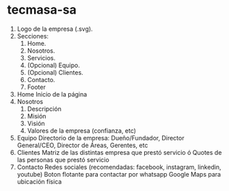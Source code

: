 # tecmasa-sa
1. Logo de la empresa (.svg).
2. Secciones:
    1. Home.
    2. Nosotros.
    3. Servicios.
    4. (Opcional) Equipo.
    5. (Opcional) Clientes.
    6. Contacto.
    7. Footer
3. Home
    Inicio de la página
4. Nosotros
    1. Descripción
    2. Misión
    3. Visión
    4. Valores de la empresa (confianza, etc)
5. Equipo
    Directorio de la empresa: Dueño/Fundador, Director General/CEO, Director de Áreas, Gerentes, etc
6. Clientes
    Matriz de las distintas empresa que prestó servicio ó
    Quotes de las personas que prestó servicio
7. Contacto
    Redes sociales (recomendadas: facebook, instagram, linkedin, youtube)
    Boton flotante para contactar por whatsapp
    Google Maps para ubicación física

    
